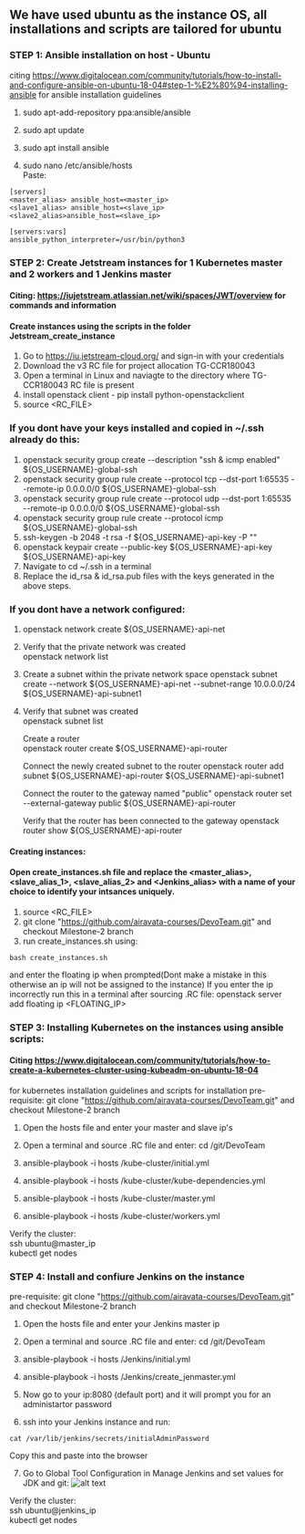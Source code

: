 ## We have used ubuntu as the instance OS, all installations and scripts are tailored for ubuntu

### STEP 1: Ansible installation on host - Ubuntu
citing https://www.digitalocean.com/community/tutorials/how-to-install-and-configure-ansible-on-ubuntu-18-04#step-1-%E2%80%94-installing-ansible for ansible installation guidelines

1) sudo apt-add-repository ppa:ansible/ansible

2) sudo apt update

3) sudo apt install ansible

4) sudo nano /etc/ansible/hosts  
Paste:    
```
[servers]  
<master_alias> ansible_host=<master_ip>  
<slave1_alias> ansible_host=<slave_ip>  
<slave2_alias>ansible_host=<slave_ip>  

[servers:vars]  
ansible_python_interpreter=/usr/bin/python3
```

### STEP 2: Create Jetstream instances for 1 Kubernetes master and 2 workers and 1 Jenkins master 
#### Citing: https://iujetstream.atlassian.net/wiki/spaces/JWT/overview for commands and information
#### Create instances using the scripts in the folder Jetstream_create_instance  
1) Go to https://iu.jetstream-cloud.org/ and sign-in with your credentials
2) Download the v3 RC file for project allocation TG-CCR180043
3) Open a terminal in Linux and naviagte to the directory where TG-CCR180043 RC file is present
4) install openstack client - pip install python-openstackclient
5) source <RC_FILE>

### If you dont have your keys installed and copied in ~/.ssh already do this:
1) openstack security group create --description "ssh & icmp enabled" ${OS_USERNAME}-global-ssh
2) openstack security group rule create --protocol tcp --dst-port 1:65535 --remote-ip 0.0.0.0/0 ${OS_USERNAME}-global-ssh
3) openstack security group rule create --protocol udp --dst-port 1:65535 --remote-ip 0.0.0.0/0 ${OS_USERNAME}-global-ssh
4) openstack security group rule create --protocol icmp ${OS_USERNAME}-global-ssh
5) ssh-keygen -b 2048 -t rsa -f ${OS_USERNAME}-api-key -P ""
6) openstack keypair create --public-key ${OS_USERNAME}-api-key ${OS_USERNAME}-api-key
7) Navigate to cd ~/.ssh in a terminal
8) Replace the id_rsa & id_rsa.pub files with the keys generated in the above steps.

### If you dont have a network configured:
1) openstack network create ${OS_USERNAME}-api-net

2) Verify that the private network was created	
   openstack network list

3) Create a subnet within the private network space	
   openstack subnet create --network ${OS_USERNAME}-api-net --subnet-range 10.0.0.0/24 ${OS_USERNAME}-api-subnet1

4) Verify that subnet was created	
   openstack subnet list
   
   Create a router	
   openstack router create ${OS_USERNAME}-api-router

   Connect the newly created subnet to the router
   openstack router add subnet ${OS_USERNAME}-api-router ${OS_USERNAME}-api-subnet1

   Connect the router to the gateway named "public"	
   openstack router set --external-gateway public ${OS_USERNAME}-api-router

   Verify that the router has been connected to the gateway	
   openstack router show ${OS_USERNAME}-api-router

#### Creating instances:
#### Open create_instances.sh file and replace the <master_alias>, <slave_alias_1>, <slave_alias_2> and <Jenkins_alias> with a name of your choice to identify your intsances uniquely.  
1) source <RC_FILE>
2) git clone "https://github.com/airavata-courses/DevoTeam.git" and checkout Milestone-2 branch 
3) run create_instances.sh using:  
```
bash create_instances.sh
```
and enter the floating ip when prompted(Dont make a mistake in this otherwise an ip will not be assigned to the instance)
If you enter the ip incorrectly run this in a terminal after sourcing .RC file: openstack server add floating ip <alias> <FLOATING_IP>

### STEP 3: Installing Kubernetes on the instances using ansible scripts:
#### Citing https://www.digitalocean.com/community/tutorials/how-to-create-a-kubernetes-cluster-using-kubeadm-on-ubuntu-18-04
for kubernetes installation guidelines and scripts for installation
pre-requisite: git clone "https://github.com/airavata-courses/DevoTeam.git" and checkout Milestone-2 branch   
1) Open the hosts file and enter your master and slave ip's

2) Open a terminal and source .RC file and enter: cd /git/DevoTeam

3) ansible-playbook -i hosts /kube-cluster/initial.yml

4) ansible-playbook -i hosts /kube-cluster/kube-dependencies.yml

5) ansible-playbook -i hosts /kube-cluster/master.yml

6) ansible-playbook -i hosts /kube-cluster/workers.yml
  
Verify the cluster:  
ssh ubuntu@master_ip  
kubectl get nodes  

### STEP 4: Install and confiure Jenkins on the instance
pre-requisite: git clone "https://github.com/airavata-courses/DevoTeam.git" and checkout Milestone-2 branch   
1) Open the hosts file and enter your Jenkins master ip

2) Open a terminal and source .RC file and enter: cd /git/DevoTeam

3) ansible-playbook -i hosts /Jenkins/initial.yml

4) ansible-playbook -i hosts /Jenkins/create_jenmaster.yml

5) Now go to your ip:8080 (default port) and it will prompt you for an administartor password

6) ssh into your Jenkins instance and run:
```
cat /var/lib/jenkins/secrets/initialAdminPassword
```
Copy this and paste into the browser

7) Go to Global Tool Configuration in Manage Jenkins and set values for JDK and git:
![alt text](https://github.com/airavata-courses/DevoTeam/blob/master/JenkinsGlobalConfig.PNG)


Verify the cluster:  
ssh ubuntu@jenkins_ip  
kubectl get nodes  
